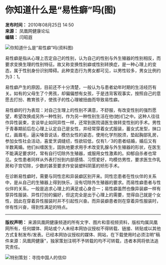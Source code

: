 # 你知道什么是“易性癖”吗(图)

**发布时间：** 2010年08月25日 14:50  
**来源：** 凤凰网健康论坛  
**编辑：** 闫昭遐

![你知道什么是“易性癖”吗(资料图)](http://res.health.ifeng.com/attachments/2010/08/25/rd_or_3d542beb41652801dabfe304142225d3.jpg)

易性癖是指从心理上否定自己的性别，认为自己的性别与外生殖器的性别相反，而要求变换生理的性别特征。故又称变换性别癖或性别转换症，是一种心理上的变态，属于性别身份识别障碍。此种变态行为男女都可见，以男性较多，男女比例约为3：1。

易性癖产生的原因，目前还不十分清楚，一般认为与患者幼年时期的生活经历有关。如有的父母生了个男孩，却偏偏想有女孩，于是违背客观事实，按照自己的意愿去打扮、教育孩子，使孩子的性心理被扭曲而导致易性癖。

易性癖的行为表现：对自己生理上的性别不满意，不舒服，有改变性别的强烈愿望，希望改换成另外一种性别，作为另一种性别生活在他(她)们之中。这种人往往作异性装束，言谈举止如同异性一样，还常到医院请医生做转变性别的手术。男性于青春期前后在心理上认定自己是女性，并经常穿着女式服装，蓄女式发型，抹口红，画眉毛，逼尖嗓音说话，模仿女性的姿态，使用化学剂脱须，垫起胸部乳房，参加女性社会活动，喜爱烹调缝纫，性欲较低，仅有1／3的患者结婚，婚后又有半数离婚。他们纠缠医生，固执地要求用手术改变乳腺与外生殖器的形状，在医生不能满足要求时，常有自行切除外生殖器，或服用女性激素的。抑郁自杀者也常见。女性患者同样从外表打扮到内部感情、习惯爱好，均模仿男性，要求医生作乳房和子宫切除，少数的甚至要求作安装塑料阴茎的矫形手术。

在诊断易性癖时，需要与同性恋和异装癖区别开来。同性恋患者在性伙伴的关系中，是从自己的生殖器上得到快乐，没有切除外生殖器的要求。而易性癖患者与性伙伴的关系，一般是追求心理上的满足或心身合一；易性癖虽然也像异装癖一样有穿异性服装、异性打扮的偏好，但这完全是出于心理上的需要，觉得自己就是个女性，因此在穿着异性服装时并不引起性兴奋。而异装癖患者则在穿着异性服装时，伴有性兴奋，得到性满足的特点。

---

**版权声明：** 来源凤凰网健康频道的所有文字、图片和音视频资料，版权均属凤凰网所有，任何媒体、网站或个人未经本网协议授权不得转载、链接、转贴或以其他方式复制发布/发表。已经本网协议授权的媒体、网站，在下载使用时必须注明"稿件来源：凤凰网健康"，独家策划注明不予转载的均不可转载，违者本网将依法追究责任。

![特别策划：寻找中国人的信仰](http://img.ifeng.com/tres/pub_res/final_image/websj01.gif)